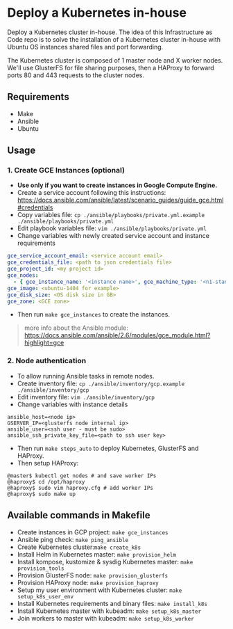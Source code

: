 # Deploy a Kubernetes in-house

Deploy a Kubernetes cluster in-house. The idea of this Infrastructure as Code repo is to solve the installation of a Kubernetes cluster in-house with Ubuntu OS instances shared files and port forwarding.

The Kubernetes cluster is composed of 1 master node and X worker nodes. We'll use GlusterFS for file sharing purposes, then a HAProxy to forward ports 80 and 443 requests to the cluster nodes.

## Requirements

* Make
* Ansible
* Ubuntu

## Usage

### 1. Create GCE Instances (optional)

* **Use only if you want to create instances in Google Compute Engine.**
* Create a service account following this instructions: https://docs.ansible.com/ansible/latest/scenario_guides/guide_gce.html#credentials
* Copy variables file: `cp ./ansible/playbooks/private.yml.example ./ansible/playbooks/private.yml`
* Edit playbook variables file: `vim ./ansible/playbooks/private.yml`
* Change variables with newly created service account and instance requirements

```yaml
gce_service_account_email: <service account email>
gce_credentials_file: <path to json credentials file>
gce_project_id: <my project id>
gce_nodes:
  - { gce_instance_name: '<instance name>', gce_machine_type: '<n1-standard-2 for example>', gce_tags: '<firewall target tags>'}
gce_image: <ubuntu-1404 for example>
gce_disk_size: <OS disk size in GB>
gce_zone: <GCE zone>
```
* Then run `make gce_instances` to create the instances.

> more info about the Ansible module: https://docs.ansible.com/ansible/2.6/modules/gce_module.html?highlight=gce

### 2. Node authentication

* To allow running Ansible tasks in remote nodes.
* Create inventory file: `cp ./ansible/inventory/gcp.example ./ansible/inventory/gcp`
* Edit inventory file: `vim ./ansible/inventory/gcp`
* Change variables with instance details

```shell
ansible_host=<node ip>
GSERVER_IP=<glusterfs node internal ip>
ansible_user=<ssh user - must be sudo>
ansible_ssh_private_key_file=<path to ssh user key>
```

* Then run `make steps_auto` to deploy Kubernetes, GlusterFS and HAProxy.
* Then setup HAProxy:

```shell
@master$ kubectl get nodes # and save worker IPs
@haproxy$ cd /opt/haproxy
@haproxy$ sudo vim haproxy.cfg # add worker IPs
@haproxy$ sudo make up
```

## Available commands in Makefile

* Create instances in GCP project: `make gce_instances`
* Ansible ping check: `make ping_ansible`
* Create Kubernetes cluster:`make create_k8s`
* Install Helm in Kubernetes master: `make provision_helm`
* Install kompose, kustomize & sysdig Kubernetes master: `make provision_tools`
* Provision GlusterFS node: `make provision_glusterfs`
* Provision HAProxy node: `make provision_haproxy`
* Setup my user environment with Kubernetes cluster: `make setup_k8s_user_env`
* Install Kubernetes requirements and binary files: `make install_k8s`
* Install Kubernetes master with kubeadm: `make setup_k8s_master`
* Join workers to master with kubeadm: `make setup_k8s_worker`

